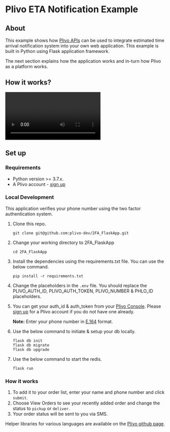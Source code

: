 Plivo ETA Notification Example
=======================================

## About

This example shows how [Plivo APIs](http://plivo.com/api) can be used to integrate estimated time arrival notification system into your own web application. This example is built in Python using Flask application framework.

The next section explains how the application works and in-turn how Plivo as a platform works.

## How it works?
![ETA notification](app/static/gif/ETA-notification.mov)

## Set up

### Requirements

- Python version >= 3.7.x.
- A Plivo account - [sign up](https://console.plivo.com/accounts/register/)

### Local Development

This application verifies your phone number using the two factor authentication system.

1. Clone this repo.
    ```shell
    git clone git@github.com:plivo-dev/2FA_FlaskApp.git    
    ```
2. Change your working directory to 2FA_FlaskApp
    ```shell
    cd 2FA_FlaskApp
    ```
3. Install the dependencies using the requirements.txt file. You can use the below command.
    ```shell
    pip install -r requirements.txt
    ```
4. Change the placeholders in the `.env` file. You should replace the PLIVO_AUTH_ID, PLIVO_AUTH_TOKEN, PLIVO_NUMBER & PHLO_ID placeholders.

5. You can get your auth_id & auth_token from your [Plivo Console](http://console.plivo.com/). Please [sign up](https://console.plivo.com/accounts/register/) for a Plivo account if you do not have one already. 
    
    **Note:** Enter your phone number in [E.164](http://en.wikipedia.org/wiki/E.164) format. 

6. Use the below command to initiate & setup your db locally. 
    ```shell
    flask db init
    flask db migrate
    flask db upgrade
    ```
7. Use the below command to start the redis. 
    ```shell
    flask run
    ```

### How it works
1. To add it to your order list, enter your name and phone number and click `submit`.
2. Choose View Orders to see your recently added order and change the status to `pickup` or `deliver`.
3. Your order status will be sent to you via SMS.

Helper libraries for various languages are available on the [Plivo github page](http://github.com/plivo).
